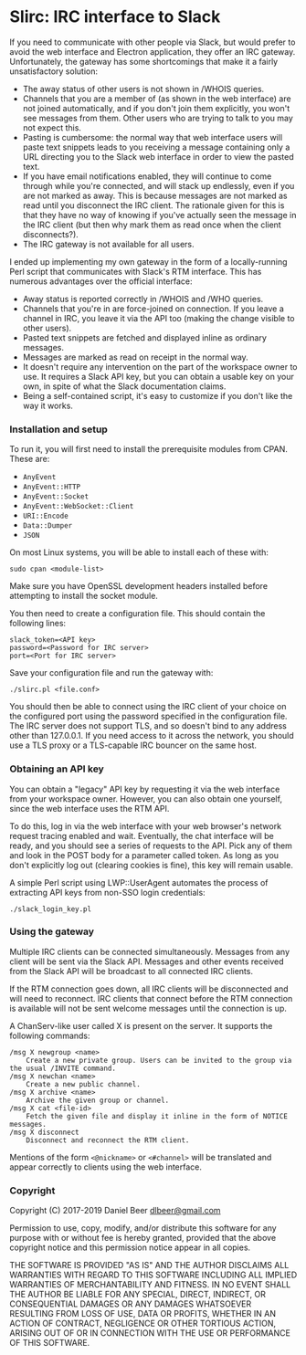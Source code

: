 # Slirc: IRC interface to Slack

If you need to communicate with other people via Slack, but would prefer to
avoid the web interface and Electron application, they offer an IRC gateway.
Unfortunately, the gateway has some shortcomings that make it a fairly
unsatisfactory solution:

* The away status of other users is not shown in /WHOIS queries.
* Channels that you are a member of (as shown in the web interface) are not joined automatically, and if you don't join them explicitly, you won't see messages from them. Other users who are trying to talk to you may not expect this.
* Pasting is cumbersome: the normal way that web interface users will paste text snippets leads to you receiving a message containing only a URL directing you to the Slack web interface in order to view the pasted text.
* If you have email notifications enabled, they will continue to come through while you're connected, and will stack up endlessly, even if you are not marked as away. This is because messages are not marked as read until you disconnect the IRC client. The rationale given for this is that they have no way of knowing if you've actually seen the message in the IRC client (but then why mark them as read once when the client disconnects?).
* The IRC gateway is not available for all users.

I ended up implementing my own gateway in the form of a locally-running Perl
script that communicates with Slack's RTM interface. This has numerous
advantages over the official interface:

* Away status is reported correctly in /WHOIS and /WHO queries.
* Channels that you're in are force-joined on connection. If you leave a channel in IRC, you leave it via the API too (making the change visible to other users).
* Pasted text snippets are fetched and displayed inline as ordinary messages.
* Messages are marked as read on receipt in the normal way.
* It doesn't require any intervention on the part of the workspace owner to use. It requires a Slack API key, but you can obtain a usable key on your own, in spite of what the Slack documentation claims.
* Being a self-contained script, it's easy to customize if you don't like the way it works.

### Installation and setup

To run it, you will first need to install the prerequisite modules from CPAN.
These are:

* `AnyEvent`
* `AnyEvent::HTTP`
* `AnyEvent::Socket`
* `AnyEvent::WebSocket::Client`
* `URI::Encode`
* `Data::Dumper`
* `JSON`

On most Linux systems, you will be able to install each of these with:

```
sudo cpan <module-list>
```

Make sure you have OpenSSL development headers installed before attempting to
install the socket module.

You then need to create a configuration file. This should contain the following
lines:

```
slack_token=<API key>
password=<Password for IRC server>
port=<Port for IRC server>
```

Save your configuration file and run the gateway with:

```
./slirc.pl <file.conf>
```

You should then be able to connect using the IRC client of your choice on the
configured port using the password specified in the configuration file. The IRC
server does not support TLS, and so doesn't bind to any address other than
127.0.0.1. If you need access to it across the network, you should use a TLS
proxy or a TLS-capable IRC bouncer on the same host.

### Obtaining an API key

You can obtain a "legacy" API key by requesting it via the web interface from
your workspace owner. However, you can also obtain one yourself, since the web
interface uses the RTM API.

To do this, log in via the web interface with your web browser's network
request tracing enabled and wait. Eventually, the chat interface will be ready,
and you should see a series of requests to the API. Pick any of them and look
in the POST body for a parameter called token. As long as you don't explicitly
log out (clearing cookies is fine), this key will remain usable.

A simple Perl script using LWP::UserAgent automates the process of extracting
API keys from non-SSO login credentials:

```
./slack_login_key.pl
```

### Using the gateway

Multiple IRC clients can be connected simultaneously. Messages from any client
will be sent via the Slack API. Messages and other events received from the
Slack API will be broadcast to all connected IRC clients.

If the RTM connection goes down, all IRC clients will be disconnected and will
need to reconnect. IRC clients that connect before the RTM connection is
available will not be sent welcome messages until the connection is up.

A ChanServ-like user called X is present on the server. It supports the
following commands:

```
/msg X newgroup <name>
    Create a new private group. Users can be invited to the group via the usual /INVITE command.
/msg X newchan <name>
    Create a new public channel.
/msg X archive <name>
    Archive the given group or channel.
/msg X cat <file-id>
    Fetch the given file and display it inline in the form of NOTICE messages.
/msg X disconnect
    Disconnect and reconnect the RTM client.
```

Mentions of the form `<@nickname>` or `<#channel>` will be translated and appear
correctly to clients using the web interface.

### Copyright

Copyright (C) 2017-2019 Daniel Beer <dlbeer@gmail.com>

Permission to use, copy, modify, and/or distribute this software for any
purpose with or without fee is hereby granted, provided that the above
copyright notice and this permission notice appear in all copies.

THE SOFTWARE IS PROVIDED "AS IS" AND THE AUTHOR DISCLAIMS ALL WARRANTIES WITH
REGARD TO THIS SOFTWARE INCLUDING ALL IMPLIED WARRANTIES OF MERCHANTABILITY AND
FITNESS. IN NO EVENT SHALL THE AUTHOR BE LIABLE FOR ANY SPECIAL, DIRECT,
INDIRECT, OR CONSEQUENTIAL DAMAGES OR ANY DAMAGES WHATSOEVER RESULTING FROM
LOSS OF USE, DATA OR PROFITS, WHETHER IN AN ACTION OF CONTRACT, NEGLIGENCE OR
OTHER TORTIOUS ACTION, ARISING OUT OF OR IN CONNECTION WITH THE USE OR
PERFORMANCE OF THIS SOFTWARE.
